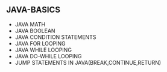 ## JAVA-BASICS
* JAVA MATH
* JAVA BOOLEAN
* JAVA CONDITION STATEMENTS 
* JAVA FOR LOOPING 
* JAVA WHILE LOOPING  
* JAVA DO-WHILE LOOPING 
*  JUMP STATEMENTS IN JAVA(BREAK,CONTINUE,RETURN)  
  
